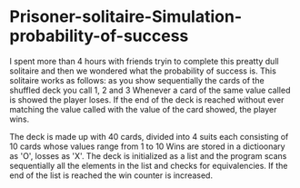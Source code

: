 # Prisoner-solitaire-Simulation-probability-of-success

 I spent more than 4 hours with friends tryin to complete this
 preatty dull solitaire and then we wondered what the 
 probability of success is.
 This solitaire works as follows: as you show sequentially the 
 cards of the shuffled deck you call 1, 2 and 3
 Whenever a card of the same value called is showed the
 player loses. If the end of the deck is reached without ever
 matching the value called with the value of the card showed,
 the player wins.

The deck is made up with 40 cards, divided into 4 suits each
 consisting of 10 cards whose values range from 1 to 10
 Wins are stored in a dictioonary as 'O', losses as 'X'.
 The deck is initialized as a list and the program scans
 sequentially all the elements in the list and checks for
 equivalencies.
 If the end of the list is reached the win counter is increased.

 
